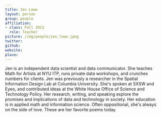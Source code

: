 ```yaml
---
title: Jen Lowe
layout: person
group: people
affiliation:
- class: Fall 2013
  role: Teacher
picture: /img/people/jen_lowe.jpeg
twitter:
github:
website:
place:
---
```

Jen is an independent data scientist and data communicator. She teaches Math for Artists at NYU ITP, runs private data workshops, and crunches numbers for clients. Jen was previously a researcher in the Spatial Information Design Lab at Columbia University. She's spoken at SXSW and Eyeo, and contributed ideas at the White House Office of Science and Technology Policy. Her research, writing, and speaking explore the promises and implications of data and technology in society. Her education is in applied math and information science. Often oppositional, she's always on the side of love. These are her favorite poems today.